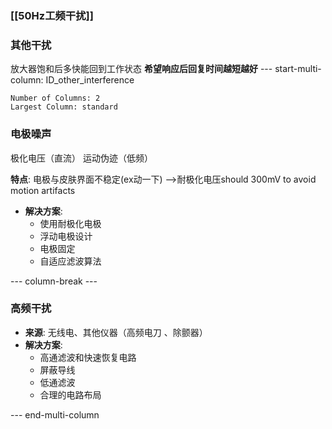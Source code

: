 ### [[50Hz工频干扰]]


### 其他干扰

放大器饱和后多快能回到工作状态
**希望响应后回复时间越短越好**
--- start-multi-column: ID_other_interference
```column-settings
Number of Columns: 2 
Largest Column: standard
```
### 电极噪声

极化电压（直流）
运动伪迹（低频）

**特点**: 电极与皮肤界面不稳定(ex动一下)
-->耐极化电压should 300mV
			to avoid motion artifacts
- **解决方案**:
    - 使用耐极化电极
    - 浮动电极设计
    - 电极固定
    - 自适应滤波算法

--- column-break ---

### 高频干扰

- **来源**: 无线电、其他仪器（高频电刀 、除颤器）
- **解决方案**:
    - 高通滤波和快速恢复电路
    - 屏蔽导线
    - 低通滤波
    - 合理的电路布局

--- end-multi-column

